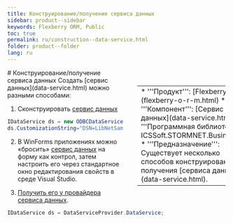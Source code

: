 ```yaml
---
title: Конструирование/получение сервиса данных
sidebar: product--sidebar
keywords: Flexberry ORM, Public
toc: true
permalink: ru/construction--data-service.html
folder: product--folder
lang: ru
---
```


<div style="margin:5px; padding-left:28px; float:right; width:40%; outline:1px solid white;">
<br>
<table border="0" width="100%" bgcolor="#6495ED">
<tbody><tr><td bgcolor="#FFFFFF">
* '''Продукт''': [Flexberry ORM](flexberry-o-r-m.html)
* '''Компонент''': [Сервис данных](data-service.html)
* '''Программная библиотека''': ICSSoft.STORMNET.Business.dll
* '''Предназначение''': Существует несколько способов конструирования и получения [сервиса данных](data-service.html).
</td>
</tr></tbody></table></a>
</div>
# Конструирование/получение сервиса данных
Создать [сервис данных](data-service.html) можно разными способами:

1. Сконструировать [сервис данных](data-service.html)
```cs
IDataService ds = new ODBCDataService();			
ds.CustomizationString="DSN=LibNetSample";
```
2. В WinForms приложениях можно «бросить» [сервис данных](data-service.html) на форму как контрол, затем настроить его через стандартное окно редактирования свойств в среде Visual Studio.

3. [Получить его у провайдера сервиса данных](data-service-provider-data-service.html).
```cs
IDataService ds = DataServiceProvider.DataService;
```
